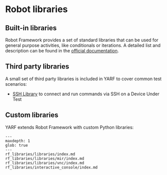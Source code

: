 # Robot libraries

## Built-in libraries

Robot Framework provides a set of standard libraries that can be used for general purpose activities, like conditionals or iterations. A detailed list and description can be found in the [official documentation](https://robotframework.org/robotframework/#standard-libraries).

## Third party libraries

A small set of third party libraries is included in YARF to cover common test scenarios:

- [SSH Library](https://marketsquare.github.io/SSHLibrary/SSHLibrary.html) to connect and run commands via SSH on a Device Under Test

## Custom libraries

YARF extends Robot Framework with custom Python libraries:

```{toctree}
---
maxdepth: 1
glob: true
---
rf_libraries/libraries/index.md
rf_libraries/libraries/mir/index.md
rf_libraries/libraries/vnc/index.md
rf_libraries/interactive_console/index.md
```
